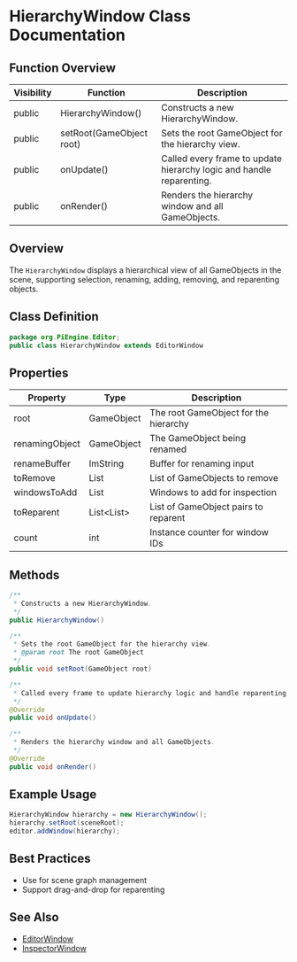 # HierarchyWindow Class Documentation

## Function Overview
| Visibility | Function | Description |
|------------|----------|-------------|
| public     | HierarchyWindow() | Constructs a new HierarchyWindow. |
| public     | setRoot(GameObject root) | Sets the root GameObject for the hierarchy view. |
| public     | onUpdate() | Called every frame to update hierarchy logic and handle reparenting. |
| public     | onRender() | Renders the hierarchy window and all GameObjects. |

## Overview
The `HierarchyWindow` displays a hierarchical view of all GameObjects in the scene, supporting selection, renaming, adding, removing, and reparenting objects.

## Class Definition
```java
package org.PiEngine.Editor;
public class HierarchyWindow extends EditorWindow
```

## Properties
| Property | Type | Description |
|----------|------|-------------|
| root | GameObject | The root GameObject for the hierarchy |
| renamingObject | GameObject | The GameObject being renamed |
| renameBuffer | ImString | Buffer for renaming input |
| toRemove | List<GameObject> | List of GameObjects to remove |
| windowsToAdd | List<InspectorWindow> | Windows to add for inspection |
| toReparent | List<List<GameObject>> | List of GameObject pairs to reparent |
| count | int | Instance counter for window IDs |

## Methods
```java
/**
 * Constructs a new HierarchyWindow.
 */
public HierarchyWindow()

/**
 * Sets the root GameObject for the hierarchy view.
 * @param root The root GameObject
 */
public void setRoot(GameObject root)

/**
 * Called every frame to update hierarchy logic and handle reparenting.
 */
@Override
public void onUpdate()

/**
 * Renders the hierarchy window and all GameObjects.
 */
@Override
public void onRender()
```

## Example Usage
```java
HierarchyWindow hierarchy = new HierarchyWindow();
hierarchy.setRoot(sceneRoot);
editor.addWindow(hierarchy);
```

## Best Practices
- Use for scene graph management
- Support drag-and-drop for reparenting

## See Also
- [EditorWindow](EditorWindow.md)
- [InspectorWindow](InspectorWindow.md)
